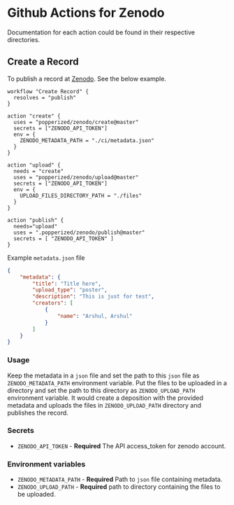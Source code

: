 # Github Actions for Zenodo

Documentation for each action could be found in their respective directories.

## Create a Record 
To publish a record at [Zenodo](https://zenodo.org/). See the below example.
```hcl
workflow "Create Record" {
  resolves = "publish"
}

action "create" {
  uses = "popperized/zenodo/create@master"
  secrets = ["ZENODO_API_TOKEN"]
  env = {
    ZENODO_METADATA_PATH = "./ci/metadata.json"
  }
}

action "upload" {
  needs = "create"
  uses = "popperized/zenodo/upload@master"
  secrets = ["ZENODO_API_TOKEN"]
  env = {
    UPLOAD_FILES_DIRECTORY_PATH = "./files"
  }
}

action "publish" {
  needs="upload"
  uses = ".popperized/zenodo/publish@master"
  secrets = [ "ZENODO_API_TOKEN" ]
}
```
Example `metadata.json` file
```json
{
    "metadata": {
        "title": "Title here",
        "upload_type": "poster",
        "description": "This is just for test",
        "creators": [
            {
                "name": "Arshul, Arshul"
            }
        ]
    }
}
```
### Usage
Keep the metadata in a `json` file and set the path to this `json` file as `ZENODO_METADATA_PATH` environment variable.
Put the files to be uploaded in a directory and set the path to this directory as `ZENODO_UPLOAD_PATH` environment variable.
It would create a deposition with the provided metadata and uploads the files in `ZENODO_UPLOAD_PATH` directory and publishes the record.
### Secrets
* `ZENODO_API_TOKEN` - **Required** The API access_token for zenodo account.

### Environment variables
* `ZENODO_METADATA_PATH` - **Required** Path to `json` file containing metadata.
* `ZENODO_UPLOAD_PATH` - **Required** path to directory containing the files to be uploaded.
